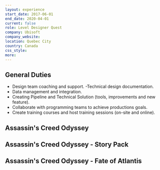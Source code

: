 ```yaml
---
layout: experience
start_date: 2017-06-01
end_date: 2020-04-01
current: false
role: Level Designer Quest
company: Ubisoft
company_website: 
location: Quebec City
country: Canada
css_style: 
more:
---
```

## General Duties
- Design team coaching and support.
-Technical design documentation.
- Data management and integration.
- Creating Pipeline and Technical Solution (tools, improvements and new feature).
- Collaborate with programming teams to achieve productions goals.
- Create training courses and host training sessions (on-site and online).
## Assassin's Creed Odyssey
## Assassin's Creed Odyssey - Story Pack
## Assassin's Creed Odyssey - Fate of Atlantis
